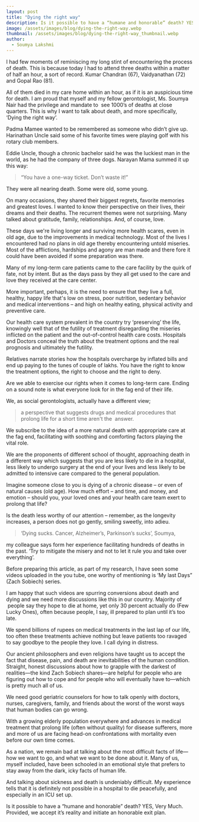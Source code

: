 ```yaml
---
layout: post
title: "Dying the right way"
description: Is it possible to have a “humane and honorable” death? YES, Very Much. Provided, we accept it’s reality and initiate an honorable exit plan.
image: /assets/images/blog/dying-the-right-way.webp
thumbnail: /assets/images/blog/dying-the-right-way_thumbnail.webp
author:
  - Soumya Lakshmi
---
```


I had few moments of reminiscing my long stint of encountering the process of death. This is because today I had to attend three deaths within a matter of half an hour, a sort of record. Kumar Chandran (67), Vaidyanathan (72) and Gopal Rao (81). 

All of them died in my care home within an hour, as if it is an auspicious time for death. I am proud that myself and my fellow gerontologist, Ms. Soumya Nair had the privilege and mandate to  see 1000’s of deaths at close quarters. This is why I want to talk about death, and more specifically, ‘Dying the right way’.

Padma Mamee wanted to be remembered as someone who didn’t give up. Harinathan Uncle said some of his favorite times were playing golf with his rotary club members. 

Eddie Uncle, though a chronic bachelor said he was the luckiest man in the world, as he had the company of three dogs. Narayan Mama summed it up this way: 

> “You have a one-way ticket. Don’t waste it!” 

They were all nearing death. Some were old, some young.

On many occasions, they shared their biggest regrets, favorite memories and greatest loves. I wanted to know their perspective on their lives, their dreams and their deaths. The recurrent themes were not surprising. Many talked about gratitude, family, relationships. And, of course, love.

These days we're living longer and surviving more health scares, even in old age, due to the improvements in medical technology. Most of the lives I encountered had no plans in old age thereby encountering untold miseries. Most of the afflictions, hardships and agony are man made and there fore it could have been avoided if some preparation was there. 

Many of my long-term care patients came to the care facility by the quirk of fate, not by intent. But as the days pass by they all get used to the care and love they received at the care center.  

More important, perhaps, it is the need to ensure that they live a full, healthy, happy life that's low on stress, poor nutrition, sedentary behavior and medical interventions – and high on healthy eating, physical activity and preventive care.

Our health care system prevalent in the country try ‘preserving’ the life, knowingly well that of the futility of treatment disregarding the miseries inflicted on the patient and the out-of-control health care costs. Hospitals and Doctors conceal the truth about the treatment options and the real prognosis and ultimately the futility. 

Relatives narrate stories how the hospitals overcharge by inflated bills and end up paying to the tunes of couple of lakhs. You have the right to know the treatment options, the right to choose and the right to deny. 

Are we able to exercise our rights when it comes to long-term care. Ending on a sound note is what everyone look for in the fag end of their life.  

We, as social gerontologists, actually have a different view; 

> a perspective that suggests drugs and medical procedures that prolong life for a short time aren't the  answer. 

We subscribe to the idea of a more natural death with appropriate care at the fag end, facilitating with soothing and comforting factors playing the vital role.  

We are the proponents of different school of thought, approaching death in a different way which suggests that you are less likely to die in a hospital, less likely to undergo surgery at the end of your lives and less likely to be admitted to intensive care compared to the general population. 

Imagine someone close to you is dying of a chronic disease – or even of natural causes (old age). How much effort – and time, and money, and emotion – should you, your loved ones and your health care team exert to prolong that life?

Is the death less worthy of our attention – remember, as the longevity increases, a person does not go gently, smiling sweetly, into adieu. 

> ‘Dying sucks. Cancer, Alzheimer’s, Parkinson’s sucks’, Soumya, 

my colleague says form her experience facilitating hundreds of deaths in the past. ‘Try to mitigate the misery and not to let it rule you and take over everything’. 

Before preparing this article, as part of my research, I have seen some videos uploaded in the you tube, one worthy of mentioning is ‘My last Days” (Zach Sobiech) series. 

I am happy that such videos are spurring conversions about death and dying and we need more discussions like this in our country. Majority of  people say they hope to die at home, yet only 30 percent actually do (Few Lucky Ones), often because people, I say, ill prepared to plan until it’s too late. 

We spend billions of rupees on medical treatments in the last lap of our life, too often these treatments achieve nothing but leave patients too ravaged to say goodbye to the people they love. I call dying in distress.  

Our ancient philosophers and even religions have taught us to accept the fact that disease, pain, and death are inevitabilities of the human condition. Straight, honest discussions about how to grapple with the darkest of realities—the kind Zach Sobiech shares—are helpful for people who are figuring out how to cope and for people who will eventually have to—which is pretty much all of us. 

We need good geriatric counselors for how to talk openly with doctors, nurses, caregivers, family, and friends about the worst of the worst ways that human bodies can go wrong. 

With a growing elderly population everywhere and advances in medical treatment that prolong life (often without quality) for disease sufferers, more and more of us are facing head-on confrontations with mortality even before our own time comes. 

As a nation, we remain bad at talking about the most difficult facts of life—how we want to go, and what we want to be done about it. Many of us, myself included, have been schooled in an emotional style that prefers to stay away from the dark, icky facts of human life. 

And talking about sickness and death is undeniably difficult. My experience tells that it is definitely not possible in a hospital to die peacefully, and especially in an ICU set up. 


Is it possible to have a “humane and honorable” death? YES, Very Much. Provided, we accept it’s reality and initiate an honorable exit plan.  